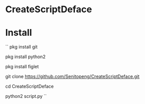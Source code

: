# CreateScriptDeface

# Install
``
pkg install git

pkg install python2

pkg install figlet

git clone https://github.com/Senitopeng/CreateScriptDeface.git

cd CreateScriptDeface

python2 script.py
``
